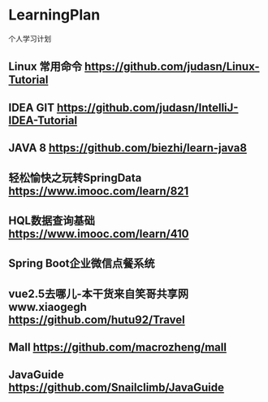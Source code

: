# LearningPlan
个人学习计划
## Linux 常用命令  https://github.com/judasn/Linux-Tutorial
## IDEA GIT https://github.com/judasn/IntelliJ-IDEA-Tutorial
## JAVA 8 https://github.com/biezhi/learn-java8
## 轻松愉快之玩转SpringData https://www.imooc.com/learn/821
## HQL数据查询基础 https://www.imooc.com/learn/410
## Spring Boot企业微信点餐系统
## vue2.5去哪儿-本干货来自笑哥共享网www.xiaogegh https://github.com/hutu92/Travel
## Mall https://github.com/macrozheng/mall
## JavaGuide https://github.com/Snailclimb/JavaGuide
